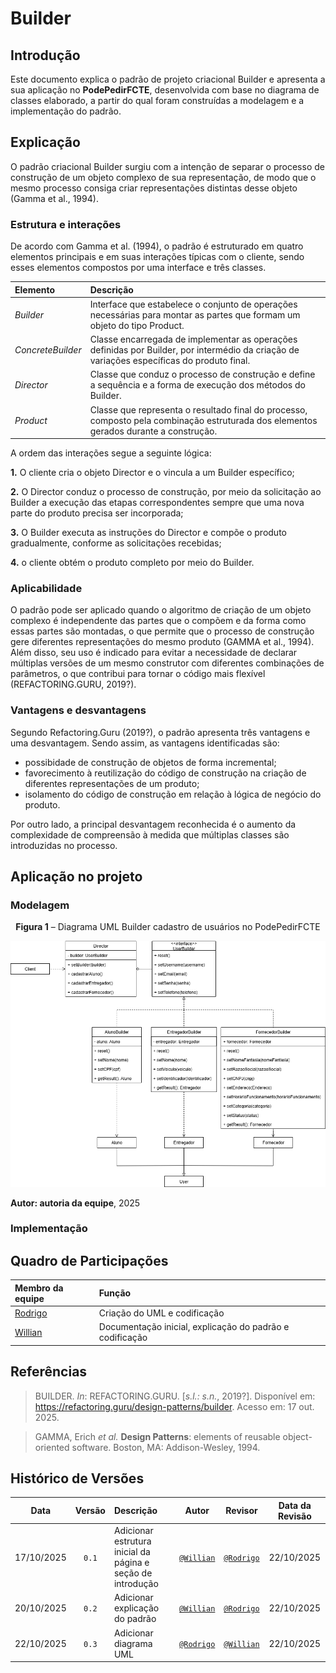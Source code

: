# Builder

## Introdução
Este documento explica o padrão de projeto criacional Builder e apresenta a sua aplicação no **PodePedirFCTE**, desenvolvida com base no diagrama de classes elaborado, a partir do qual foram construídas a modelagem e a implementação do padrão.

## Explicação

[explicação do padrão]: #

O padrão criacional Builder surgiu com a intenção de separar o processo de construção de um objeto complexo de sua representação, de modo que o mesmo processo consiga criar representações distintas desse objeto (Gamma et al., 1994).  

[pode criar novas seções aqui se necessário com ###, por exemplo: Vantagens, Desvantagens]: #

### Estrutura e interações
De acordo com Gamma et al. (1994), o padrão é estruturado em quatro elementos principais e em suas interações típicas com o cliente, sendo esses elementos compostos por uma interface e três classes.

| **Elemento** | **Descrição** |
| :----------- | :------------ |
| *Builder* | Interface que estabelece o conjunto de operações necessárias para montar as partes que formam um objeto do tipo Product. | 
| *ConcreteBuilder* | Classe encarregada de implementar as operações definidas por Builder, por intermédio da criação de variações específicas do produto final. |
| *Director* | Classe que conduz o processo de construção e define a sequência e a forma de execução dos métodos do Builder.| 
| *Product* | Classe que representa o resultado final do processo, composto pela combinação estruturada dos elementos gerados durante a construção. |

A ordem das interações segue a seguinte lógica: 

**1.** O cliente cria o objeto Director e o vincula a um Builder específico;

**2.** O Director conduz o processo de construção, por meio da solicitação ao Builder a execução das etapas correspondentes sempre que uma nova parte do produto precisa ser incorporada;

**3.** O Builder executa as instruções do Director e compõe o produto gradualmente, conforme as solicitações recebidas;

**4.** o cliente obtém o produto completo por meio do Builder.

### Aplicabilidade
O padrão pode ser aplicado quando o algoritmo de criação de um objeto complexo é independente das partes que o compõem e da forma como essas partes são montadas, o que permite que o processo de construção gere diferentes representações do mesmo produto (GAMMA et al., 1994). Além disso, seu uso é indicado para evitar a necessidade de declarar múltiplas versões de um mesmo construtor com diferentes combinações de parâmetros, o que contribui para tornar o código mais flexível (REFACTORING.GURU, 2019?).

### Vantagens e desvantagens
Segundo Refactoring.Guru (2019?), o padrão apresenta três vantagens e uma desvantagem. Sendo assim, as vantagens identificadas são:
- possibidade de construção de objetos de forma incremental;
- favorecimento à reutilização do código de construção na criação de diferentes representações de um produto;
- isolamento do código de construção em relação à lógica de negócio do produto.

Por outro lado, a principal desvantagem reconhecida é o aumento da complexidade de compreensão à medida que múltiplas classes são introduzidas no processo.

## Aplicação no projeto

[- explicação de como utilizamos o padrão, insights, discussoes interessantes, aprofundamento em partes específicas do diagrama]: #
[- **comentar sobre ferramentas utilizadas, linguagens, fazer ligações com entregas anteriores!!**]: #
[- pode criar novas seções aqui se necessário com ###, por exemplo: Dificuldades Encontradas pela equipe]: #

### Modelagem

<p style="text-align: center">
    <strong>Figura 1</strong> – Diagrama UML Builder cadastro de usuários no PodePedirFCTE
</p>

![Diagrama UML Builder PodePedirFCTE](./assests/builder.png)

<p>
    <strong>Autor: autoria da equipe</strong>, 2025
</p>

### Implementação

## Quadro de Participações

| **Membro da equipe** | **Função** |
| :------------- | :--------- |
| [Rodrigo](https://github.com/rodrigoFAmaral) | Criação do UML e codificação|
| [Willian](https://github.com/Wooo589) | Documentação inicial, explicação do padrão e codificação|

## Referências

> BUILDER. _In_: REFACTORING.GURU. [_s.l.: s.n._, 2019?]. Disponível em: https://refactoring.guru/design-patterns/builder. Acesso em: 17 out. 2025.

> GAMMA, Erich _et al._ **Design Patterns**: elements of reusable object-oriented software. Boston, MA: Addison-Wesley, 1994.

## Histórico de Versões

| **Data**       | **Versão** | **Descrição**                         | **Autor**                                      | **Revisor**                                      | **Data da Revisão** |
| :--------: | :----: | :-------------------------------- | :----------------------------------------: | :----------------------------------------: | :-------------: |
| 17/10/2025 |  `0.1`   | Adicionar estrutura inicial da página e seção de introdução  | [`@Willian`](https://github.com/Wooo589) | [`@Rodrigo`](https://github.com/rdorigoFAmara) |  22/10/2025   |
| 20/10/2025 |  `0.2`   | Adicionar explicação do padrão  | [`@Willian`](https://github.com/Wooo589) | [`@Rodrigo`](https://github.com/rdorigoFAmara) |   22/10/2025    |
| 22/10/2025 |  `0.3`   | Adicionar diagrama UML  | [`@Rodrigo`](https://github.com/rodrigoFAmaral) | [`@Willian`](https://github.com/Wooo589) |   22/10/2025    |